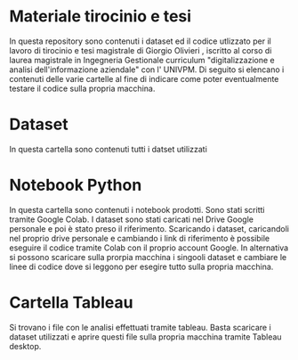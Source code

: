 # Materiale tirocinio e tesi 
In questa repository sono contenuti i dataset ed il codice utlizzato per il lavoro di tirocinio e tesi magistrale  di Giorgio Olivieri , iscritto al corso di laurea magistrale in Ingegneria Gestionale curriculum "digitalizzazione e analisi dell'informazione aziendale" con l' UNIVPM.
Di seguito si elencano i contenuti delle varie cartelle al fine di indicare come poter eventualmente testare il codice sulla propria macchina.

# Dataset
In questa cartella sono contenuti tutti i datset utilizzati

# Notebook Python
In questa cartella sono contenuti i notebook prodotti. 
Sono stati scritti tramite Google Colab. 
I dataset sono stati caricati nel Drive Google personale e poi è stato preso il riferimento.
Scaricando i dataset, caricandoli nel proprio drive personale e cambiando i link di riferimento è possibile eseguire il codice tramite Colab con il proprio account Google.
In alternativa si possono scaricare sulla prorpia macchina i singooli dataset e cambiare le linee di codice dove si leggono per esegire tutto sulla propria macchina.

# Cartella Tableau
Si trovano i file con le analisi effettuati tramite tableau. 
Basta scaricare i dataset utilizzati e aprire questi file sulla propria macchina tramite Tableau desktop.
